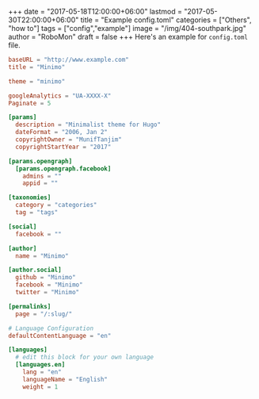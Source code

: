 +++
date = "2017-05-18T12:00:00+06:00"
lastmod = "2017-05-30T22:00:00+06:00"
title = "Example config.toml"
categories = ["Others", "how to"]
tags = ["config","example"]
image = "/img/404-southpark.jpg"
author = "RoboMon"
draft = false
+++
Here's an example for `config.toml` file.

```toml
baseURL = "http://www.example.com"
title = "Minimo"

theme = "minimo"

googleAnalytics = "UA-XXXX-X"
Paginate = 5

[params]
  description = "Minimalist theme for Hugo"
  dateFormat = "2006, Jan 2"
  copyrightOwner = "MunifTanjim"
  copyrightStartYear = "2017"

[params.opengraph]
  [params.opengraph.facebook]
    admins = ""
    appid = ""

[taxonomies]
  category = "categories"
  tag = "tags"

[social]
  facebook = ""

[author]
  name = "Minimo"

[author.social]
  github = "Minimo"
  facebook = "Minimo"
  twitter = "Minimo"

[permalinks]
  page = "/:slug/"

# Language Configuration
defaultContentLanguage = "en"

[languages]
  # edit this block for your own language
  [languages.en]
    lang = "en"
    languageName = "English"
    weight = 1
```
